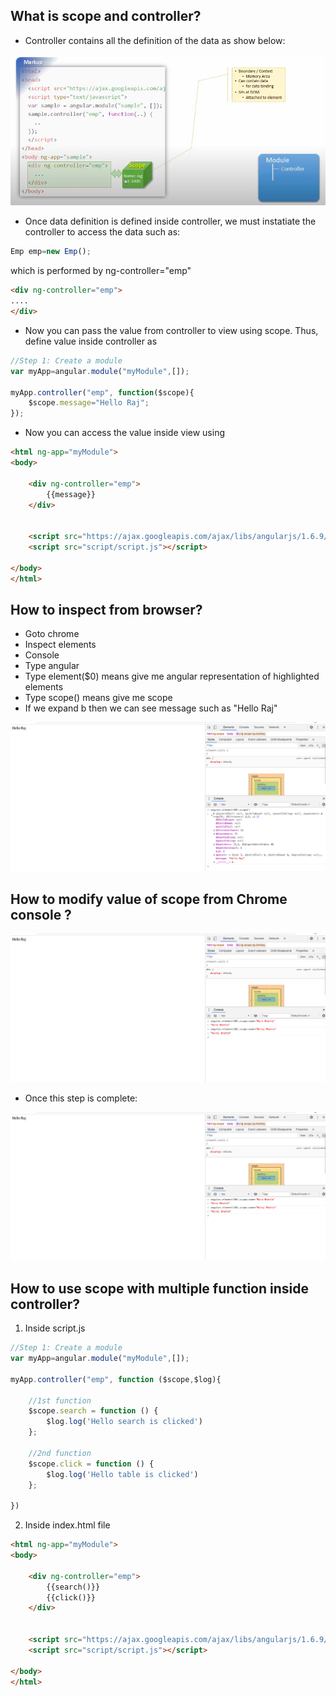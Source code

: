 ## What is scope and controller? ##
- Controller contains all the definition of the data as show below:
<img src="img/control1.png">

- Once data definition is defined inside controller, we must instatiate the controller to access the data such as:
```js
Emp emp=new Emp();
```
which is performed by ng-controller="emp"

```html
<div ng-controller="emp">
....        
</div>
```

- Now you can pass the value from controller to view using scope. Thus, define value inside controller as 
```js
//Step 1: Create a module
var myApp=angular.module("myModule",[]);

myApp.controller("emp", function($scope){
    $scope.message="Hello Raj";
});
```

- Now you can access the value inside view using
```html
<html ng-app="myModule">
<body>

    <div ng-controller="emp">
        {{message}}
    </div>
    

    <script src="https://ajax.googleapis.com/ajax/libs/angularjs/1.6.9/angular.min.js"></script>
    <script src="script/script.js"></script>
    
</body>
</html>
```

## How to inspect from browser? ##
- Goto chrome
- Inspect elements
- Console
- Type angular
- Type element($0) means give me angular representation of highlighted elements
- Type scope() means give me scope
- If we expand b then we can see message such as "Hello Raj"

<img src="img/Inspection.png">

## How to modify value of scope from Chrome console ? ##

<img src="img/Inspection3.png">

- Once this step is complete:

<img src="img/Inspection3.png">


## How to use scope with multiple function inside controller? ##
1. Inside script.js
```js
//Step 1: Create a module
var myApp=angular.module("myModule",[]);

myApp.controller("emp", function ($scope,$log){

    //1st function
    $scope.search = function () {
        $log.log('Hello search is clicked')
    };

    //2nd function
    $scope.click = function () {
        $log.log('Hello table is clicked')
    };

})
```

2. Inside index.html file
```html
<html ng-app="myModule">
<body>

    <div ng-controller="emp">
        {{search()}}
        {{click()}}
    </div>
    

    <script src="https://ajax.googleapis.com/ajax/libs/angularjs/1.6.9/angular.min.js"></script>
    <script src="script/script.js"></script>
    
</body>
</html>
```






